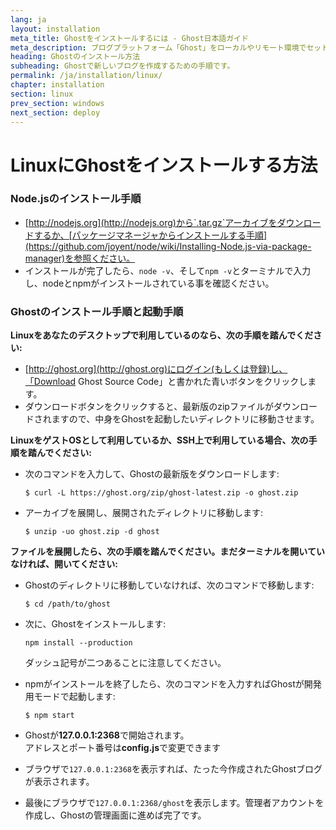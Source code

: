 ```yaml
---
lang: ja
layout: installation
meta_title: Ghostをインストールするには - Ghost日本語ガイド
meta_description: ブログプラットフォーム「Ghost」をローカルやリモート環境でセットアップするための手順です。
heading: Ghostのインストール方法
subheading: Ghostで新しいブログを作成するための手順です。
permalink: /ja/installation/linux/
chapter: installation
section: linux
prev_section: windows
next_section: deploy
---
```



# LinuxにGhostをインストールする方法 <a id="install-linux"></a>

### Node.jsのインストール手順

*   [http://nodejs.org](http://nodejs.org)から`.tar.gz`アーカイブをダウンロードするか、[パッケージマネージャからインストールする手順](https://github.com/joyent/node/wiki/Installing-Node.js-via-package-manager)を参照ください。
*   インストールが完了したら、`node -v`、そして`npm -v`とターミナルで入力し、nodeとnpmがインストールされている事を確認ください。

### Ghostのインストール手順と起動手順


**Linuxをあなたのデスクトップで利用しているのなら、次の手順を踏んでください:**

*   [http://ghost.org](http://ghost.org)にログイン(もしくは登録)し、「Download Ghost Source Code」と書かれた青いボタンをクリックします。
*   ダウンロードボタンをクリックすると、最新版のzipファイルがダウンロードされますので、中身をGhostを起動したいディレクトリに移動させます。


**LinuxをゲストOSとして利用しているか、SSH上で利用している場合、次の手順を踏んでください:**

*   次のコマンドを入力して、Ghostの最新版をダウンロードします:

    ```
    $ curl -L https://ghost.org/zip/ghost-latest.zip -o ghost.zip
    ```

*   アーカイブを展開し、展開されたディレクトリに移動します:

    ```
    $ unzip -uo ghost.zip -d ghost
    ```


**ファイルを展開したら、次の手順を踏んでください。まだターミナルを開いていなければ、開いてください:**

*   Ghostのディレクトリに移動していなければ、次のコマンドで移動します:

    ```
    $ cd /path/to/ghost
    ```

*   次に、Ghostをインストールします:

    ```
    npm install --production
    ```
    <span class="note">ダッシュ記号が二つあることに注意してください。</span>

*   npmがインストールを終了したら、次のコマンドを入力すればGhostが開発用モードで起動します:

    ```
    $ npm start
    ```

*   Ghostが**127.0.0.1:2368**で開始されます。<br />
    <span class="note">アドレスとポート番号は**config.js**で変更できます</span>

*   ブラウザで<code class="path">127.0.0.1:2368</code>を表示すれば、たった今作成されたGhostブログが表示されます。
*   最後にブラウザで<code class="path">127.0.0.1:2368/ghost</code>を表示します。管理者アカウントを作成し、Ghostの管理画面に進めば完了です。
